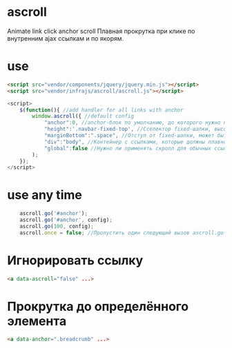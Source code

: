 # ascroll
Animate link click anchor scroll
Плавная прокрутка при клике по внутренним ajax ссылкам и по якорям.
# use
```html
<script src="vendor/components/jquery/jquery.min.js"></script>
<script src="vendor/infrajs/ascroll/ascroll.js"></script>
```
```javascript
<script>
	$(function(){ //add handler for all links with anchor
		window.ascroll({ //default config
			"anchor":0, //anchor-блок по умолчанию, до которого нужно проскролить или цифра отступ от верхней границы браузера
			"height":'.navbar-fixed-top', //Сселектор fixed-шапки, высоту которой надо компенсировать или цифра высота
			"marginBottom":".space", //Отступ от fixed-шапки, может быть селектором блока с marginBottom
			"div":"body", //Контейнер с ссылками, которые должны плавно скролиться
			"global":false //Нужно ли применять скролл для обычных ссылок (для AJAX сайтов)
		);
	});
</script>
```

# use any time
```javascript
	ascroll.go('#anchor');
	ascroll.go('#anchor', config);
	ascroll.go(100, config);
	ascroll.once = false; //Пропустить один следующий вызов ascroll.go
```
# Игнорировать ссылку
```html
<a data-ascroll="false" ...>
```

# Прокрутка до определённого элемента
```html
<a data-anchor=".breadcrumb" ...>
```
